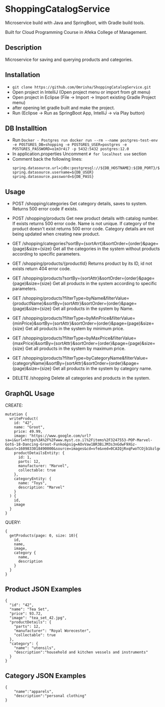 # ShoppingCatalogService

Microservice build with Java and SpringBoot, with Gradle build tools.

Built for Cloud Programming Course in Afeka College of Management.

## Description

Microservice for saving and querying products and categories.

## Installation

* `git clone https://github.com/Omrisha/ShoppingCatalogService.git`
* Open project in IntelliJ (Open project menu or import from git menu)
* Open project in Eclipse (File -> Import -> Import existing Gradle Project menu)
* after opening let gradle built and make the project.
* Run (Eclipse -> Run as SpringBoot App, IntelliJ -> via Play button)

## DB Installtion
* Run `Docker - Postgres run docker run --rm --name postgres-test-env -e POSTGRES_DB=shopping -e POSTGRES_USER=postgres -e POSTGRES_PASSWORD=o1m3r4i7 -p 5432:5432 postgres:12.0`
* In application.properties Uncomment `# for localhost use` section
* Comment back the following lines:
  ```
  spring.datasource.url=jdbc:postgresql://${DB_HOSTNAME}:${DB_PORT}/${DB_NAME}
  spring.datasource.username=${DB_USER}
  spring.datasource.password=${DB_PASS}
  ```

## Usage

- POST /shopping/categories
 Get category details, saves to system.
 Returns 500 error code if exists.
- POST /shopping/products
 Get new product details with catalog number. If exists returns 500 error code.
 Name is not unique.
 If category of the product doesn't exist returns 500 error code.
 Category details are not being updated when creating new product.

- GET /shopping/categories?sortBy={sortArrt}&sortOrder={order}&page={page}&size={size}
  Get all the categories in the system without products according to specific parameters.

- GET /shopping/products/{productId}
  Returns product by its ID, id not exists return 404 error code.
  
- GET /shopping/products?sortBy={sortAttr}&sortOrder={order}&page={page)&size={size}
  Get all products in the system according to specific parameters.

- GET /shopping/products?filterType=byName&filterValue={productName}&sortBy={sortAttr}&sortOrder={order}&page={page)&size={size}
  Get all products in the system by Name.
  
- GET /shopping/products?filterType=byMinPrice&filterValue={minPrice}&sortBy={sortAttr}&sortOrder={order}&page={page)&size={size}
  Get all products in the system by minimum price.

- GET /shopping/products?filterType=byMaxPrice&filterValue={maxPrice}&sortBy={sortAttr}&sortOrder={order}&page={page)&size={size}
  Get all products in the system by maximum price.

- GET /shopping/products?filterType=byCategoryName&filterValue={categoryName}&sortBy={sortAttr}&sortOrder={order}&page={page)&size={size}
  Get all products in the system by category name.

- DELETE /shopping
  Delete all categories and products in the system.
  
 ## GraphQL Usage
 CREATE:
 ```
 mutation {
   writeProduct(
     id: "42",
     name: "Groot", 
     price: 49.99, 
     image: "https://www.google.com/url?sa=i&url=https%3A%2F%2Fwww.myst.co.il%2Fitems%2F3247553-POP-Marvel-GotG-18-Dancing-Groot-Funko&psig=AOvVaw1BR3BiJM3s3nGdwF9XGz-d&ust=1609833018490000&source=images&cd=vfe&ved=0CAIQjRxqFwoTCOjb1bzlge4CFQAAAAAdAAAAABAD", 
     productDetailsEntity: {
       id: 1, 
       parts: 12, 
       manufacturer: "Marvel", 
       collectable: true
     }, 
     categoryEntity: {
       name: "Toys", 
       description: "Marvel"
     }
   ) {
     id,
     image
   }
 }
 ```
 
 QUERY:
 ```
 {
   getProducts(page: 0, size: 10){
     id,
     name,
     image,
     category {
       name,
       description
     }
   }
 }
 ```

## Product JSON Examples
    {
      "id": "42",
      "name": "Tea Set",
      "price": 93.72,
      "image": "tea_set_42.jpg",
      "productDetails": {
        "parts": 12,
        "manufacturer": "Royal Worecester",
        "collectable": true
      },
      "category": {
        "name": "utensils",
        "description":"household and kitchen vessels and instruments"
      }
    }  
    
 ## Category JSON Examples
    {
        "name":"apparels", 
        "description":"personal clothing"
    }
